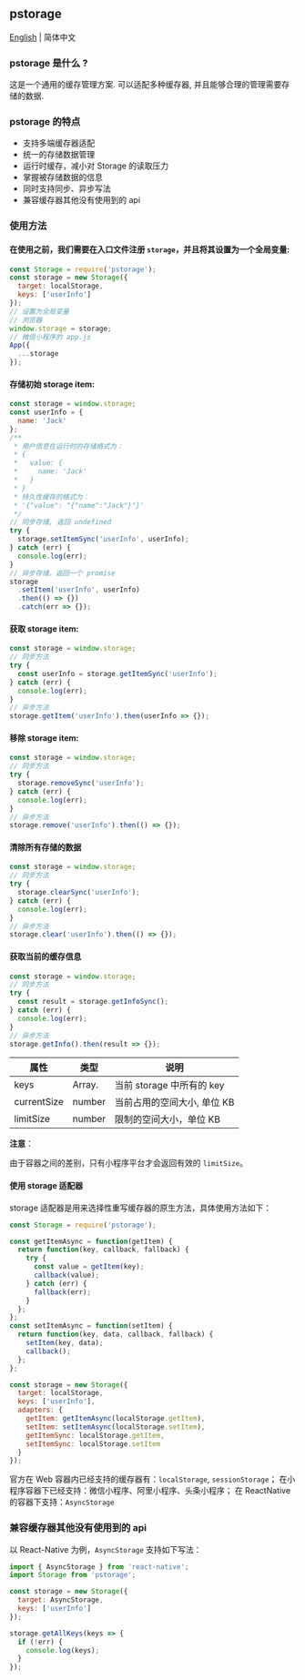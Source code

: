 ## pstorage

[English](./README.md) | 简体中文

### pstorage 是什么 ?

这是一个通用的缓存管理方案. 可以适配多种缓存器, 并且能够合理的管理需要存储的数据.

### pstorage 的特点

- 支持多端缓存器适配
- 统一的存储数据管理
- 运行时缓存，减小对 Storage 的读取压力
- 掌握被存储数据的信息
- 同时支持同步、异步写法
- 兼容缓存器其他没有使用到的 api

### 使用方法

#### 在使用之前，我们需要在入口文件注册 `storage`，并且将其设置为一个全局变量:

```javascript
const Storage = require('pstorage');
const storage = new Storage({
  target: localStorage,
  keys: ['userInfo']
});
// 设置为全局变量
// 浏览器
window.storage = storage;
// 微信小程序的 app.js
App({
  ...storage
});
```

#### 存储初始 storage item:

```javascript
const storage = window.storage;
const userInfo = {
  name: 'Jack'
};
/**
 * 用户信息在运行时的存储格式为：
 * {
 *   value: {
 *     name: 'Jack'
 *   }
 * }
 * 持久性缓存的格式为：
 * '{"value": "{"name":"Jack"}"}'
 */
// 同步存储, 返回 undefined
try {
  storage.setItemSync('userInfo', userInfo);
} catch (err) {
  console.log(err);
}
// 异步存储，返回一个 promise
storage
  .setItem('userInfo', userInfo)
  .then(() => {})
  .catch(err => {});
```

#### 获取 storage item:

```javascript
const storage = window.storage;
// 同步方法
try {
  const userInfo = storage.getItemSync('userInfo');
} catch (err) {
  console.log(err);
}
// 异步方法
storage.getItem('userInfo').then(userInfo => {});
```

#### 移除 storage item:

```javascript
const storage = window.storage;
// 同步方法
try {
  storage.removeSync('userInfo');
} catch (err) {
  console.log(err);
}
// 异步方法
storage.remove('userInfo').then(() => {});
```

#### 清除所有存储的数据

```javascript
const storage = window.storage;
// 同步方法
try {
  storage.clearSync('userInfo');
} catch (err) {
  console.log(err);
}
// 异步方法
storage.clear('userInfo').then(() => {});
```

#### 获取当前的缓存信息

```javascript
const storage = window.storage;
// 同步方法
try {
  const result = storage.getInfoSync();
} catch (err) {
  console.log(err);
}
// 异步方法
storage.getInfo().then(result => {});
```

| 属性        | 类型           | 说明                        |
| ----------- | -------------- | --------------------------- |
| keys        | Array.<string> | 当前 storage 中所有的 key   |
| currentSize | number         | 当前占用的空间大小, 单位 KB |
| limitSize   | number         | 限制的空间大小，单位 KB     |

**注意**：

由于容器之间的差别，只有小程序平台才会返回有效的 `limitSize`。

#### 使用 storage 适配器

storage 适配器是用来选择性重写缓存器的原生方法，具体使用方法如下：

```javascript
const Storage = require('pstorage');

const getItemAsync = function(getItem) {
  return function(key, callback, fallback) {
    try {
      const value = getItem(key);
      callback(value);
    } catch (err) {
      fallback(err);
    }
  };
};
const setItemAsync = function(setItem) {
  return function(key, data, callback, fallback) {
    setItem(key, data);
    callback();
  };
};

const storage = new Storage({
  target: localStorage,
  keys: ['userInfo'],
  adapters: {
    getItem: getItemAsync(localStorage.getItem),
    setItem: setItemAsync(localStorage.setItem),
    getItemSync: localStorage.getItem,
    setItemSync: localStorage.setItem
  }
});
```

官方在 Web 容器内已经支持的缓存器有：`localStorage`, `sessionStorage`；
在小程序容器下已经支持：微信小程序、阿里小程序、头条小程序；
在 ReactNative 的容器下支持：`AsyncStorage`

### 兼容缓存器其他没有使用到的 api

以 React-Native 为例，`AsyncStorage` 支持如下写法：

```javascript
import { AsyncStorage } from 'react-native';
import Storage from 'pstorage';

const storage = new Storage({
  target: AsyncStorage,
  keys: ['userInfo']
});

storage.getAllKeys(keys => {
  if (!err) {
    console.log(keys);
  }
});
```
